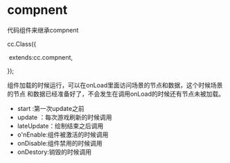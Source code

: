# compnent

代码组件来继承compnent

cc.Class({

​		extends:cc.compnent,



});



组件加载的时候运行，可以在onLoad里面访问场景的节点和数据，这个时候场景的节点 和数据已经准备好了，不会发生在调用onLoad的时候还有节点未被加载。

- start :第一次update之前
- update ：每次游戏刷新的时候调用
- lateUpdate：绘制结束之后调用
- o'nEnable:组件被激活的时候调用
- onDisable:组件禁用的时候调用
- onDestory:销毁的时候调用